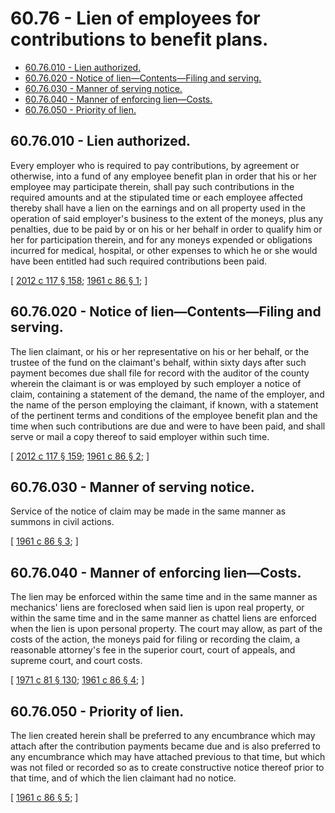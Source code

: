 # 60.76 - Lien of employees for contributions to benefit plans.
* [60.76.010 - Lien authorized.](#6076010---lien-authorized)
* [60.76.020 - Notice of lien—Contents—Filing and serving.](#6076020---notice-of-liencontentsfiling-and-serving)
* [60.76.030 - Manner of serving notice.](#6076030---manner-of-serving-notice)
* [60.76.040 - Manner of enforcing lien—Costs.](#6076040---manner-of-enforcing-liencosts)
* [60.76.050 - Priority of lien.](#6076050---priority-of-lien)
## 60.76.010 - Lien authorized.
Every employer who is required to pay contributions, by agreement or otherwise, into a fund of any employee benefit plan in order that his or her employee may participate therein, shall pay such contributions in the required amounts and at the stipulated time or each employee affected thereby shall have a lien on the earnings and on all property used in the operation of said employer's business to the extent of the moneys, plus any penalties, due to be paid by or on his or her behalf in order to qualify him or her for participation therein, and for any moneys expended or obligations incurred for medical, hospital, or other expenses to which he or she would have been entitled had such required contributions been paid.

\[ [2012 c 117 § 158](http://lawfilesext.leg.wa.gov/biennium/2011-12/Pdf/Bills/Session%20Laws/Senate/6095.SL.pdf?cite=2012%20c%20117%20§%20158); [1961 c 86 § 1](http://leg.wa.gov/CodeReviser/documents/sessionlaw/1961c86.pdf?cite=1961%20c%2086%20§%201); \]

## 60.76.020 - Notice of lien—Contents—Filing and serving.
The lien claimant, or his or her representative on his or her behalf, or the trustee of the fund on the claimant's behalf, within sixty days after such payment becomes due shall file for record with the auditor of the county wherein the claimant is or was employed by such employer a notice of claim, containing a statement of the demand, the name of the employer, and the name of the person employing the claimant, if known, with a statement of the pertinent terms and conditions of the employee benefit plan and the time when such contributions are due and were to have been paid, and shall serve or mail a copy thereof to said employer within such time.

\[ [2012 c 117 § 159](http://lawfilesext.leg.wa.gov/biennium/2011-12/Pdf/Bills/Session%20Laws/Senate/6095.SL.pdf?cite=2012%20c%20117%20§%20159); [1961 c 86 § 2](http://leg.wa.gov/CodeReviser/documents/sessionlaw/1961c86.pdf?cite=1961%20c%2086%20§%202); \]

## 60.76.030 - Manner of serving notice.
Service of the notice of claim may be made in the same manner as summons in civil actions.

\[ [1961 c 86 § 3](http://leg.wa.gov/CodeReviser/documents/sessionlaw/1961c86.pdf?cite=1961%20c%2086%20§%203); \]

## 60.76.040 - Manner of enforcing lien—Costs.
The lien may be enforced within the same time and in the same manner as mechanics' liens are foreclosed when said lien is upon real property, or within the same time and in the same manner as chattel liens are enforced when the lien is upon personal property. The court may allow, as part of the costs of the action, the moneys paid for filing or recording the claim, a reasonable attorney's fee in the superior court, court of appeals, and supreme court, and court costs.

\[ [1971 c 81 § 130](http://leg.wa.gov/CodeReviser/documents/sessionlaw/1971c81.pdf?cite=1971%20c%2081%20§%20130); [1961 c 86 § 4](http://leg.wa.gov/CodeReviser/documents/sessionlaw/1961c86.pdf?cite=1961%20c%2086%20§%204); \]

## 60.76.050 - Priority of lien.
The lien created herein shall be preferred to any encumbrance which may attach after the contribution payments became due and is also preferred to any encumbrance which may have attached previous to that time, but which was not filed or recorded so as to create constructive notice thereof prior to that time, and of which the lien claimant had no notice.

\[ [1961 c 86 § 5](http://leg.wa.gov/CodeReviser/documents/sessionlaw/1961c86.pdf?cite=1961%20c%2086%20§%205); \]

